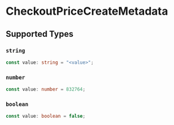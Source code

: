# CheckoutPriceCreateMetadata


## Supported Types

### `string`

```typescript
const value: string = "<value>";
```

### `number`

```typescript
const value: number = 832764;
```

### `boolean`

```typescript
const value: boolean = false;
```

